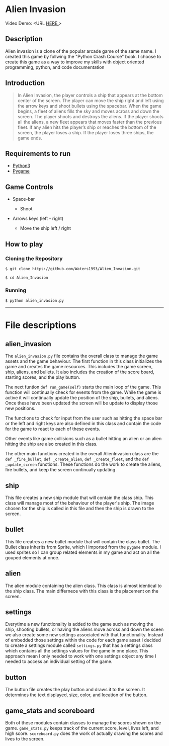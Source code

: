 # Alien Invasion
Video Demo:  <URL [HERE.](https://youtu.be/QGz4MlLBK6s  "Alien Invasion")>

## Description
Alien invasion is a clone of the popular arcade game of the same name. I created this game by follwing the "Python Crash Course" book.
I choose to create this game as a way to improve my skills with object oriented programming, python, and code documentation

## Introduction
> In Alien Invasion, the player controls a ship that appears at
the bottom center of the screen. The player can move the ship
right and left using the arrow keys and shoot bullets using the
spacebar. When the game begins, a fleet of aliens fills the sky
and moves across and down the screen. The player shoots and
destroys the aliens. If the player shoots all the aliens, a new fleet
appears that moves faster than the previous fleet. If any alien hits
the player’s ship or reaches the bottom of the screen, the player
loses a ship. If the player loses three ships, the game ends.

## Requirements to run
- [Python3](https://www.python.org/)
- [Pygame](https://www.pygame.org/)

## Game Controls
- Space-bar
  - Shoot

- Arrows keys (left - right)
  - Move the ship left / right

## How to play
### Cloning the Repository

```
$ git clone https://github.com/Waters1993/Alien_Invasion.git

$ cd Alien_Invasion
```

### Running 

```
$ python alien_invasion.py
``` 
___

# File descriptions
## alien_invasion
The `alien_invasion.py` file contains the overall class to manage the game assets and the game behaviour. The first function in this class initializes the game and creates the game resources. This includes the game screen, ship, aliens, and bullets. It also includes the creation of the score board, starting scores, and the play button. 

The next funtion `def run_game(self)` starts the main loop of the game. This function will continually check for events from the game. While the game is active it will continually update the position of the ship, bullets, and aliens. Once these have been updated the screen will be update to display those new positions. 

The functions to check for input from the user such as hitting the space bar or the left and right keys are also defined in this class and contain the code for the game to react to each of these events. 

Other events like game collisions such as a bullet hitting an alien or an alien hitting the ship are also created in this class. 

The other main functions created in the overall AlienInvasion class are the `def _fire_bullet`, `def _create_alien`, `def _create_fleet`, and the `def _update_screen` functions. These functions do the work to create the aliens, fire bullets, and keep the screen continually updating. 

## ship
This file creates a new ship module that will contain the class ship. This class will manage most of the behaviour of the player's ship. The image chosen for the ship is called in this file and then the ship is drawn to the screen.

## bullet
This file creatres a new bullet module that will contain the class bullet. The Bullet class inherits from Sprite, which I imported from the `pygame` module. I used sprites so I can group related elements in my game and act on all the gouped elements at once. 

## alien
The alien module containing the alien class. This class is almost identical to the ship class. The main differnece with this class is the placement on the screen. 

## settings
Everytime a new functionality is added to the game such as moving the ship, shooting bullets, or having the aliens move across and down the sceen we also create some new settings associated with that functionality. Instead of embedded those settings within the code for each game asset I decided to create a settings module called `settings.py` that has a settings class which contains all the settings values for the game in one place. This approach mean I only needed to work with one settings object any time I needed to access an individual setting of the game. 

## button
The button file creates the play button and draws it to the screen. It determines the text displayed, size, color, and location of the button. 

## game_stats and scoreboard
Both of these modules contain classes to manage the scores shown on the game. `game_stats.py` keeps track of the current score, level, lives left, and high score. `scoreboard.py` does the work of actually drawing the scores and lives to the screen. 







